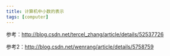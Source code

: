 ```yaml
---
title: 计算机中小数的表示
tags: [computer]
---
```


参考：http://blog.csdn.net/tercel_zhang/article/details/52537726

参考2：http://blog.csdn.net/wenrang/article/details/5758759
